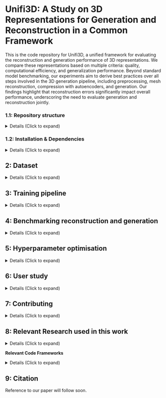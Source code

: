 # Unifi3D: A Study on 3D Representations for Generation and Reconstruction in a Common Framework

This is the code repository for Unifi3D, a unified framework for evaluating the reconstruction and generation performance of 3D representations. We compare these representations based on multiple criteria: quality, computational efficiency, and generalization performance. Beyond standard model benchmarking, our experiments aim to derive best practices over all steps involved in the 3D generation pipeline, including preprocessing, mesh reconstruction, compression with autoencoders, and generation. Our findings highlight that reconstruction errors significantly impact overall performance, underscoring the need to evaluate generation and reconstruction jointly.


### 1.1: Repository structure

<details>
  <summary> Details (Click to expand) </summary>

The Unifi3D repository has the following structure:
```
Unifi3D                                   # The top-level Unifi3D repository.
|                                         #
├── unifi3d                               # Core module regrouping the main functionalities of Unifi3D
|    |                                    #
|    ├── data                             # Torch dataset & sampler classes
|    |
|    ├── losses                           # Loss functions including method specific functions.
|    |   |
|    │   ├── diffusion                    #
|    |   └── autoencoders                 #
|    |
|    ├── models                           # Relevant neural models and related submodules
|    │   │                                #
|    │   ├── diffusion                    #
|    │   ├── autoencoders                 #
|    |   └── modules                      # Representation, personalized network layers, or model componeents
|    |
|    ├── utils                            # Useful functions
|    │   │                                #
|    │   ├── data                         #
|    │   ├── evaluate                     #
|    │   ├── logger                       #
|    │   ├── rendering                    #
|    │   ├── model                        #
|    │   ├── triplane_utils               #
|    |   └── scheduler                    #
|
├── configs                               # Hydra configs
|    |                                    #
|    ├── data                             # Data configs
|    ├── debug                            # Debugging configs
|    ├── experiment                       # Experiment configs
|    ├── extras                           # Extra utilities configs
|    ├── hparams_search                   # Hyperparameter search configs
|    ├── hydra                            # Hydra configs
|    ├── local                            # Local configs
|    ├── logger                           # Logger configs
|    ├── model                            # Model configs
|    ├── paths                            # Project paths configs
|    ├── trainer                          # Trainer configs
|    │                                    #
|    ├── default.yaml                     # Config template
|    ├── eval.yaml                        # Main config for evaluation
|    ├── benchmark.yaml                   # Main config for benchmarking reconstruction
|    ├── sample_diffusion.yaml            # Main config for generation (inference)
|    └── train.yaml                       # Main config for training
|                                         #
├── checkpoints                           # Symbolic links to saved checkpoints in the format of *.safetensors. 
|                                         #
├── data                                  # Torch dataset & sampler classes
│   ├── split_shapenet.csv                # our train-test split of the ShapeNet dataset
│   ├── ShapeNetCore.v1                   # original dataset (NOTE: to be downloaded)
│   └── shapenet_preprocessed             # preprocessed dataset (NOTE: to be created)
|
├── docs                                  # Additional documentation markdown files
|                                         #
├── logs                                  # Result of the training and evaluation runs
|                                         #
├── media                                 # Pictures and other relevant media resources of this repository
|                                         #
├── scripts                               # Python scripts and Jupyter notebooks
|    |                                    #
|    ├── accelerate                       # Main training scripts
|    ├── data                             # Dataset preprocessing scripts
|    ├── evaluate                         # Scripts for evaluation and creating tables and plots
|    ├── diffusion                        # Diffusion inference script
|    └── utils                            # Useful general scripts
│                                         #
├── tests                                 # Unit tests
│                                         #
├── .project-root                         # File for inferring the position of project root directory
├── .python-version                       # Contains the exact version of python used in the project
│                                         #
├── requirements_<platform>.txt           # File containing some of the main dependencies of the project by platform
├── LICENSE                               # License file
├── README.md                             # ReadMe file
└── setup.py                              # File for installing project as a package
```
</details>

### 1.2: Installation & Dependencies

<details>
  <summary> Details (Click to expand) </summary>

We provide a bash script allowing users to automatically setup unifi3d and to create a suitable virtual environment for the project, connected to a specific and well tested version of python. This is the recommended way. Execute the script with:
```
chmod a+x setup_unifi3d.sh
./setup_unifi3d.sh
```

**Note:** Some components, such as dataset creation and user study scripts, require additional dependencies not installed by the setup script:
- Blender 4.1 (ensure it is available in your `PATH`)

For alternative installation methods (using venv, manual step-by-step setup, etc.), refer to our [setup guide](docs/setup_guide.md).

</details>

## 2: Dataset

<details>
  <summary> Details (Click to expand) </summary>

We use the ShapeNet dataset for our experiments. To enable different 3D generation approaches, we preprocess the data into point cloud, SDF etc. 
[Details on generated datasets](docs/generated_datasets.md).

To preprocess the data, follow these steps:
* Download the ShapeNetCore.v1 dataset [here](https://www.shapenet.org/account/). 
* Once downloaded, place it in the `data` directory (there should be a folder `data/ShapeNetCore.v1`).
* Install blender (if not already done) and add it to the `PATH` (see [setup guide](docs/setup_guide.md)).
* Run `python scripts/data/create_preprocessed_dataset.py --task_id 0 --num_tasks 1 data/shapenet_preprocessed` (Note: This can take a while. We recommend to distribute the work to multiple parallel jobs using a large number of CPU cores or multiple machines. Use the `--task_id` and `--num_tasks` to split the work for your parallel compute environment.)

This will save the preprocessed data in `data/shapenet_preprocessed`.

</details>


## 3: Training pipeline

<details>
  <summary> Details (Click to expand) </summary>

- Start by activating the `unifi3d` virtual environment:
  ```bash
  conda activate unifi3d
  ```
- Setup an experiment parameter `.yaml` file in [configs/experiment](./configs/experiment), for instance `my_great_experiment.yaml`. Within this file, set the parameters of your experiment.

- Run the trainer (used for both AE and diffusion training)
  ```bash
  python scripts/accelerate/acc_train.py experiment=my_great_experiment
  ```
  The [training script](./scripts/accelerate/acc_train.py) should start automatically, instanciate a [Trainer](./unifi3d/trainers/acc_trainer.py) and a [Logger](./unifi3d/utils/logger/logger.py) based on the specifications of your experiment parameter file `my_great_experiment.yaml`.
- In case you are still in debug phase and with to see the crash logs, you may use the `HYDRA_FULL_ERROR=1` before your command::
  ```bash
  HYDRA_FULL_ERROR=1 python scripts/accelerate/acc_train.py experiment=my_great_experiment
  ```
- For multi-GPU training, we rely on the [hugging-face accelerate](https://huggingface.co/docs/accelerate/basic_tutorials/launch) pipeline.
  - You may start setting up your accelerate environment by creating an accelerate configuration file:
    ```bash
    accelerate config
    ```
    This will generate a `default_config.yaml` file in `$HOME/.cache/huggingface/accelerate` which will be read by `accelerate` at the beginning of your training session. Simply follow the setup guide and set the number of GPUs according to your hardware.
  - Then on your multi-GPU mahcine or cluster session, you may run the distributed experiment using the following command:
    ```bash
    accelerate launch scripts/accelerate/acc_train.py experiment=my_great_experiment
    ```
  - Note that you can point to a specific config file to change the parameters of accelerate (e.g. for training on a different number of GPUs) using the `--config_file` flag:
    ```bash
    accelerate launch --config_file path/to/config/my_config_file.yaml scripts/accelerate/acc_train.py experiment=my_great_experiment
    ```
  - You might also want to avoid using the `accelerate` config file for greater flexibility. In this case, you may simply use the `--multi_gpu` flag:
    ```bash
    accelerate launch --multi_gpu scripts/accelerate/acc_train.py experiment=my_great_experiment
    ```
    In this case, Accelerate will make some hyperparameter decisions for you, e.g., if GPUs are available, it will use all of them by default without the mixed precision.
  - For a complete list of parameters you can pass in, run:
    ```bash
    accelerate launch -h
    ```
    Check the [hugging-face documentation](https://huggingface.co/docs/accelerate/basic_tutorials/launch) for more details.

Currently, all config files for AE model training (i.e., using `EncoderDecoderTrainer`) have the `acc_` prefix, e.g. [acc_shape2vecset_ae](./configs/experiment/acc_shape2vecset_ae.yaml), while all diffusion models have the `_diffuse` prefix, e.g. [diffuse_sdf_ae_dit](./configs/experiment/diffuse_sdf_ae_dit.yaml).

Most models were trained on 48 GB GPUs (e.g. single GPU with batch size 8 for SDF, Voxel, Triplane & Shap2vecset. DualOctree can be trained with larger batch sizes, Shap-E requires 80GB).

### 3.1 Training encoder models

Example usage:
```bash
python scripts/accelerate/acc_train.py experiment=acc_triplane_ae
python scripts/accelerate/acc_train.py experiment=acc_shape2vecset_ae
python scripts/accelerate/acc_train.py experiment=acc_sdf_ae
python scripts/accelerate/acc_train.py experiment=acc_dualoctree_vae
python scripts/accelerate/acc_train.py experiment=acc_shap_e_ae
```

### 3.2 Training diffusion models

When training a diffusion model, you need to specify the checkpoint of the pretrained autoencoder. For example, train a DiT to denoise an encoded SDF with
```bash
python scripts/accelerate/acc_train.py experiment=diffuse_sdf_dit net_encode.ckpt_path=/path/to/ckpt/model.safetensors
```
Or for DualOctree with VAE and Unet:
```bash
python scripts/accelerate/acc_train.py experiment=diffuse_doctree_vae_unet net_encode.ckpt_path=/path/to/ckpt/model.safetensors
```

### 3.3 Visualize aim stack logging

- Enable tunneling with your desired terminal and set the destination server to `127.0.0.1:43800`:
    ```
    cd ~/unifi3d/
    aim up
    ```

</details>

## 4: Benchmarking reconstruction and generation

<details>
  <summary> Details (Click to expand) </summary>

Do not forget to activate the `unifi3d` virtual environment before running any script:
```bash
conda activate unifi3d # if using miniforge
# OR
# source unifi3d_venv/bin/activate # if using pyenv/venv
```

### 4.1: Benchmark a trained EncoderDecoder

Example usage (start from repository root):
```bash
python scripts/benchmarking.py benchmark=shape2vecset ae_id=ae  # ae_id is one of ae, vae or vqvae
python scripts/benchmarking.py benchmark=sdf ae_id=ae
python scripts/benchmarking.py benchmark=voxel ae_id=vae
```
This command takes the preprocessed ShapeNet objects, encodes and decodes them with the model, and saves the result in the `outputs` folder. The results include
* `results.csv`: Table with metric results and runtimes per sample
* `mesh_comp.obj`: Obj file with two rows of objects, one row showing the ground truth meshes and the back row showing the reconstructed meshes (only the first few to avoid large files)

There is a checkpoint path specified in these `benchmark` configs, but you can overwrite it to test your own checkpoint, e.g. with
```bash
python scripts/benchmarking.py benchmark=sdf ckpt_path=/path/to/checkpoint
python scripts/benchmarking.py benchmark=voxel ckpt_path=/path/to/checkpoint
```
If you used different arguments for training the model, you need to specify those as well:
```bash
python scripts/benchmarking.py benchmark=shape2vecset ckpt_path=/path/to/checkpoint net_encode.layer_norm_encoding=true
```

**Quick testing mode**

Some metrics take quite long to compute, and sometimes this script can be helpful to quickly check whether a trained model works. For testing, set the following parameters in the benchmark [config](configs/benchmark.yaml):
```yaml
- metrics: testing # will only compute two metrics (and sample less points to make them faster)
plot_mesh: True
limit: 10 # will only test on 10 meshes instead of the whole dataset
```

**Collect all results and save latex tables**

To collect all results from all representations, after running the benchmarking script for each of them, there is a script that load the result files and combines them:
```bash
python scripts/evaluate/make_reconstruction_table.py
```
This will directly print the latex code for the table. The output folders for each representation, and their name to display in the table, are currently hardcoded in the script.

### 4.2: Benchmark a diffusion model

Example usage (start from repo root):
```bash
python scripts/diffusion/benchmark_gen.py sample=sdf ae_id=ae diff_id=dit cat_id=Chair
python scripts/diffusion/benchmark_gen.py sample=voxel ae_id=ae diff_id=dit cat_id=Chair
python scripts/diffusion/benchmark_gen.py sample=shape2vecset ae_id=ae diff_id=dit cat_id=Chair
```

These `sample` configs include paths to the currently best checkpoints. You can use your own AE and diffusion checkpoints by setting the corresponding arguments:
```bash
python scripts/diffusion/benchmark_gen.py sample=sdf_vqvae_dit ckpt_path=/change/to/your/diffusion/model.safetensors net_encode.ckpt_path=/change/to/your/ae/model.safetensors
```
Outputs are saved to the `output_path` specified in the config file. The folder will contain the following outputs:
* `results.csv`: Table with runtimes and metrics per sample
* `generated_samples`: Folder with all the obj files for the generated meshes
* `metrics.json`: Json file with the distributional metrics (Cov, MMD, 1-NNA)

**Computing the metrics for data that was already generated**

If you already have a folder with generated samples, and just want to run the generated metrics on it, there is a script that uses a config file and only computes the distribution metrics:
```bash
python scripts/evaluate/compute_uncond_gen_metrics.py sample=sdf_vqvae_dit
```
Again, the metrics are saved in `output_path/metrics.json`

**Collect all results and save latex tables**

To collect all results from all representations, after running the benchmarking script for each of them, there is a script that load the result files and combines them:
```bash
python scripts/evaluate/make_generation_table.py
```
This will directly print the latex code for the table. The output folders for each representation, and their name to display in the table, are currently hardcoded in the script.

### 4.3 Special plots for the ground truth data

We show in our paper that the metrics for unconditional generation require sufficient data to compute. This experiment computes these metrics on the test set of ShapeNet and compare to the train set as a reference, which should result in perfect scores. 
There are two scripts for computing the unconditional metrics on the train and test split of Shapenet.
```
scripts/evaluate/ground_truth_uncond_metrics_compute.py
scripts/evaluate/ground_truth_uncond_metrics_plot.py
```

You can get a description of the parameters by calling the scripts with `--help`.

</details>

## 5: Hyperparameter optimisation

<details>
  <summary> Details (Click to expand) </summary>

We use [Hydra](https://hydra.cc/) and [Optuna](https://optuna.org) to provide key-in-hand hyperparameter optimization capability.

- As for the training and evaluation pipelines, make sure that the `unifi3d` virtual environment is activated:
  ```bash
  conda activate unifi3d
  ```
- Setup an experiment parameter `.yaml` file in [configs/experiment](./configs/experiment), for instance `acc_voxel_vqvae.yaml`. Within this file, set the parameters of your experiment.

- Setup an optuna sweeper parameter `.yaml` file in [configs/hparams_search](./configs/hparams_search), for instance `acc_voxel_vqvae_optuna.yaml`. Within this file, set the hyperparameters you wish to optimize, for instance the learning rate or the batch size. You may use the provided [template](./configs/hparams_search/default_optuna.yaml) as a starting point.

- For multi-GPU hyperparameter optimisation, we rely on the hydra [ray launcher](https://hydra.cc/docs/plugins/ray_launcher/) pluggin to distribute the jobs -- with the parameters sampled by optuna -- to each GPU. In practice you may simply set the value of the `num_parallel_process` parameter to the number of available GPUs. You may use the provided [parallel template](./configs/hparams_search/default_optuna_parallel.yaml) as a starting point.

- Run the optuna hyperparameter optimizer:
  ```bash
  python scripts/accelerate/acc_train.py hparams_search=acc_voxel_vqvae_optuna_parallel experiment=acc_voxel_vqvae
  ```
  The [training script](./scripts/accelerate/acc_train.py) should start automatically, instanciate a [Trainer](./unifi3d/trainers/acc_trainer.py) following the specifications of the Optuna parameter search algorithm, set in `acc_voxel_vqvae_optuna_parallel.yaml`.
- In case you are still in debug phase and with to see the crash logs, you may use the `HYDRA_FULL_ERROR=1` before your command:
  ```bash
  HYDRA_FULL_ERROR=1 python scripts/accelerate/acc_train.py hparams_search=acc_voxel_vqvae_optuna_parallel experiment=acc_voxel_vqvae
  ```

</details>

## 6: User study

<details>
  <summary> Details (Click to expand) </summary>
There are three steps:

1. Prepare the data

This requires blender 4.1 to be in the `PATH`
```bash
python scripts/user_study/prepare_user_study_data.py output_dir=/path/to/output_dir
```

2. Collect data from users

Run
```bash
python scripts/user_study/user_study.py /path/to/output_dir
```
Share the link

3. Compute scores

Open `URL` this will generate `user_results/csv_data/user_study_pairwise_prefs.csv`. Using the download button is not necessary.

Run
```bash
python scripts/evaluate/compute_elo_scores.py --data_dir user_results/csv_data/user_study_pairwise_prefs.csv --exp_dir XXXX --methods doctree_vae_unet_champion sdf_ae_dit voxel_ae_unet shape2vecset_ae_dit shap_e_ae_dit triplane_ae_unet
```
</details>

## 7: Contributing

<details>
  <summary> Details (Click to expand) </summary>

Please check the [contribution guidelines](docs/contribute.md).

</details>


## 8: Relevant Research used in this work

<details>
  <summary> Details (Click to expand) </summary>

As most research projects, Unifi3D stands on the shoulders of giants. Here are some of them:

- [DualOctreeGNN](https://github.com/microsoft/DualOctreeGNN)
- [O-CNN](https://github.com/microsoft/O-CNN)
- [SDFusion](https://yccyenchicheng.github.io/SDFusion/)
- [Shap-E](https://github.com/openai/shap-e/tree/main)
- [Convolutional Occupancy Networks](https://github.com/autonomousvision/convolutional_occupancy_networks/)

</details>

**Relevant Code Frameworks**

<details>
  <summary> Details (Click to expand) </summary>

Part of the code was inspired by the following repositories. We thank the authors of these projects for their great work.

- [Lightning-Hydra-Template](https://github.com/ashleve/lightning-hydra-template)
- [Accelerate](https://github.com/huggingface/accelerate)
- [Diffusers](https://github.com/huggingface/diffusers)
- [Hydra](https://hydra.cc/)
- [Optuna](https://optuna.org)
- [pyenv](https://github.com/pyenv/pyenv)
- [Pytorch](https://pytorch.org/)

</details>

## 9: Citation

Reference to our paper will follow soon.

